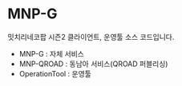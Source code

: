 # MNP-G

밋치리네코팝 시즌2 클라이언트, 운영툴 소스 코드입니다. 

- MNP-G : 자체 서비스 
- MNP-QROAD : 동남아 서비스(QROAD 퍼블리싱)
- OperationTool : 운영툴

